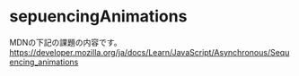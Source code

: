 # sepuencingAnimations

MDNの下記の課題の内容です。
https://developer.mozilla.org/ja/docs/Learn/JavaScript/Asynchronous/Sequencing_animations
